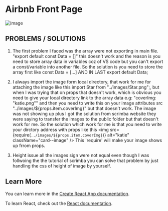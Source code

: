 # Airbnb Front Page

![image](https://github.com/Oroxhimaru/Airbnb-frontend-ReactJS/assets/110180871/376e2c46-cc44-43c3-9303-ba6e68fc7027)

## PROBLEMS / SOLUTIONS
 1. The first problem I faced was the array were not exporting in main file. "export default const Data = []" this doesn't work and the reason is you need to store array data in variables coz of VS code but you can't export a const/variable into another file. So the solution is you need to store the array first like const Data = [...] AND IN LAST export default Data;

2. I always import the image form local directory, that work for me for attaching the image like this import Star from "../images/Star.png";, but when I was trying that on props that doesn't work, which is obvious you need to give your local directory link to the array data e.g: "coverImg: "katie.png"" and then you need to write this on your image attributes src "../images/${props.item.coverImg}" but that doesn't work. The image was not showing up plus I got the solution from scrimba website they were saying to transfer the images to the public folder but that doesn't work for me. So the solution which work for me is that you need to write your dirctory address with props like this <img src={require(`../images/${props.item.coverImg}`)} alt="katie" className="card--image" /> This 'require' will make your image shows up frrom props.
3.  Height issue all the images sign were not equal even though I was follwoing the the tutorial of scrimba you can solve that problem by just handling the css of height of image by yourself.

 


## Learn More

You can learn more in the [Create React App documentation](https://facebook.github.io/create-react-app/docs/getting-started).

To learn React, check out the [React documentation](https://reactjs.org/).

